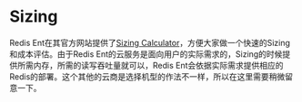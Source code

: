 # Sizing

Redis Ent在其官方网站提供了[Sizing Calculator](https://redis.com/redis-enterprise-cloud/pricing/)，方便大家做一个快速的Sizing和成本评估。由于Redis Ent的云服务是面向用户的实际需求的，Sizing的时候提供所需内存，所需的读写吞吐量就可以，Redis Ent会依据实际需求提供相应的Redis的部署。这个其他的云商是选择机型的作法不一样，所以在这里需要稍微留意一下。
